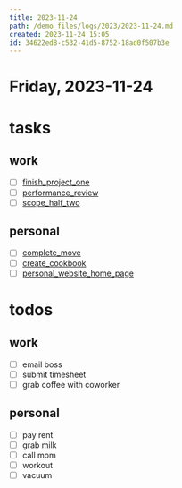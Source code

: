 ```yaml
---
title: 2023-11-24
path: /demo_files/logs/2023/2023-11-24.md
created: 2023-11-24 15:05
id: 34622ed8-c532-41d5-8752-18ad0f507b3e
---
```


# Friday, 2023-11-24

# tasks

## work

-[ ] [finish_project_one](/demo_files/tasks/work/finish_project_one.md)  
-[ ] [performance_review](/demo_files/tasks/work/performance_review.md)  
-[ ] [scope_half_two](/demo_files/tasks/work/scope_half_two.md)

## personal

-[ ] [complete_move](/demo_files/tasks/personal/complete_move.md)  
-[ ] [create_cookbook](/demo_files/tasks/personal/create_cookbook.md)  
-[ ] [personal_website_home_page](/demo_files/tasks/personal/personal_website_home_page.md)

# todos

## work

-[ ] email boss  
-[ ] submit timesheet  
-[ ] grab coffee with coworker

## personal

-[ ] pay rent  
-[ ] grab milk  
-[ ] call mom  
-[ ] workout  
-[ ] vacuum
